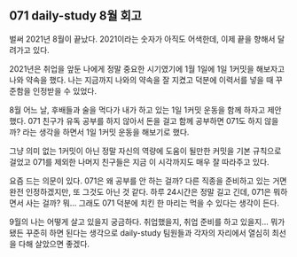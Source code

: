 ## 071 daily-study 8월 회고

 벌써 2021년 8월이 끝났다.
2021이라는 숫자가 아직도 어색한데, 이제 끝을 향해서 달려가고 있다.

 2021년은 취업을 앞둔 나에게 정말 중요한 시기였기에 1월 1일에 1일 1커밋을 해보자고 나와 약속을 했다.
나는 지금까지 나와의 약속을 잘 지켰고 덕분에 이력서를 넣을 때 꾸준함을 인정받을 수 있었다.

 8월 어느 날, 후배들과 술을 먹다가 내가 하고 있는 1일 1커밋 운동을 함께 하자고 제안했다. 071 친구가 유독 공부를 하지 않아서 돈을 걸고 함께 공부하면 071도 하지 않을까? 라는 생각을 하면서 1일 1커밋 운동을 해보기로 했다.

 그냥 의미 없는 1커밋이 아닌 정말 자신의 역량에 도움이 될만한 커밋을 기본 규칙으로 걸었고 071를 제외한 나머지 친구들은 지금 이 시각까지도 매우 잘 따라주고 있다.

 요즘 드는 의문이 있다.
071은 왜 공부를 안 하는 걸까? 다른 직종을 준비하고 있는 거면 완전 인정하겠지만, 또 그것도 아닌 것 같다.
하루 24시간은 정말 길고 긴데, 071은 뭐하면서 사는 걸까?
뭐... 그래도 071 덕분에 치킨 한 마리는 먹을 수 있다는 생각이 든다.

 9월의 나는 어떻게 살고 있을지 궁금하다.
취업했을지, 취업 준비를 하고 있을지...
뭐가 됐든 꾸준히 하면 된다는 생각으로 daily-study 팀원들과 각자의 자리에서 열심히 최선을 다해 살았으면 좋겠다.
